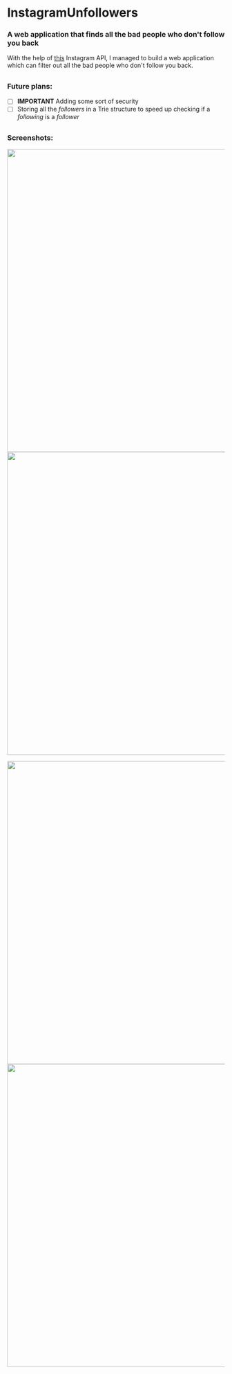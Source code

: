 # InstagramUnfollowers
### A web application that finds all the bad people who don't follow you back

With the help of [this](https://github.com/LevPasha/Instagram-API-python) Instagram API, I managed to build a web application which can filter out all the bad people who don't follow you back.

##
### Future plans:
- [ ] **IMPORTANT** Adding some sort of security
- [ ] Storing all the *followers* in a Trie structure to speed up checking if a *following* is a *follower*

##
### Screenshots:
<p align="center">
  <img src = "https://i.imgur.com/xuSs1fw.png" height="700px"/>
  <img src = "https://i.imgur.com/xPlIyrS.png" height="700px">
</p>
<p align="center">
  <img src = "https://i.imgur.com/mQP5ZfK.png" height="700px"/>
  <img src = "https://i.imgur.com/i7TxXKD.png" height="700px"/>
</p>
